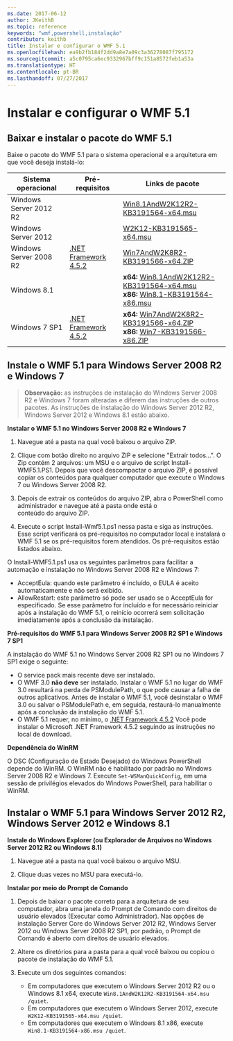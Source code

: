 ```yaml
---
ms.date: 2017-06-12
author: JKeithB
ms.topic: reference
keywords: "wmf,powershell,instalação"
contributor: keithb
title: Instalar e configurar o WMF 5.1
ms.openlocfilehash: ea9b2fb184f2dd9a8e7a09c3a36278087f795172
ms.sourcegitcommit: a5c0795ca6ec9332967bff9c151a8572feb1a53a
ms.translationtype: HT
ms.contentlocale: pt-BR
ms.lasthandoff: 07/27/2017
---
```

# <a name="install-and-configure-wmf-51"></a>Instalar e configurar o WMF 5.1 #


## <a name="download-and-install-the-wmf-51-package"></a>Baixar e instalar o pacote do WMF 5.1

Baixe o pacote do WMF 5.1 para o sistema operacional e a arquitetura em que você deseja instalá-lo:

| Sistema operacional       | Pré-requisitos       | Links de pacote             |
|------------------------|---------------------|---------------------------|
| Windows Server 2012 R2 | | [Win8.1AndW2K12R2-KB3191564-x64.msu](https://go.microsoft.com/fwlink/?linkid=839516)|
| Windows Server 2012    | | [W2K12-KB3191565-x64.msu](https://go.microsoft.com/fwlink/?linkid=839513)|
| Windows Server 2008 R2 | [.NET Framework 4.5.2](https://www.microsoft.com/en-ca/download/details.aspx?id=42642) | [Win7AndW2K8R2-KB3191566-x64.ZIP](https://go.microsoft.com/fwlink/?linkid=839523) | 
| Windows 8.1            |  | **x64:** [Win8.1AndW2K12R2-KB3191564-x64.msu](https://go.microsoft.com/fwlink/?linkid=839516) </br> **x86:** [Win8.1-KB3191564-x86.msu](https://go.microsoft.com/fwlink/?linkid=839521) |
| Windows 7 SP1          | [.NET Framework 4.5.2](https://www.microsoft.com/en-ca/download/details.aspx?id=42642) | **x64:** [Win7AndW2K8R2-KB3191566-x64.ZIP](https://go.microsoft.com/fwlink/?linkid=839523) </br> **x86:** [Win7-KB3191566-x86.ZIP](https://go.microsoft.com/fwlink/?linkid=839522)



## <a name="install-wmf-51-for-windows-server-2008-r2-and-windows-7"></a>Instale o WMF 5.1 para Windows Server 2008 R2 e Windows 7

> **Observação:** as instruções de instalação do Windows Server 2008 R2 e Windows 7 foram alteradas e diferem das instruções de outros pacotes. As instruções de instalação do Windows Server 2012 R2, Windows Server 2012 e Windows 8.1 estão abaixo.

**Instalar o WMF 5.1 no Windows Server 2008 R2 e Windows 7**

1. Navegue até a pasta na qual você baixou o arquivo ZIP. 

2. Clique com botão direito no arquivo ZIP e selecione "Extrair todos…". O Zip contém 2 arquivos: um MSU e o arquivo de script Install-WMF5.1.PS1. Depois que você descompactar o arquivo ZIP, é possível copiar os conteúdos para qualquer computador que execute o Windows 7 ou Windows Server 2008 R2.  

3. Depois de extrair os conteúdos do arquivo ZIP, abra o PowerShell como administrador e navegue até a pasta onde está o  
conteúdo do arquivo ZIP. 

4. Execute o script Install-Wmf5.1.ps1 nessa pasta e siga as instruções. Esse script verificará os pré-requisitos no computador local e instalará o WMF 5.1 se os pré-requisitos forem atendidos. Os pré-requisitos estão listados abaixo. 

O Install-WMF5.1.ps1 usa os seguintes parâmetros para facilitar a automação e instalação no Windows Server 2008 R2 e Windows 7:

- AcceptEula: quando este parâmetro é incluído, o EULA é aceito automaticamente e não será exibido.
- AllowRestart: este parâmetro só pode ser usado se o AcceptEula for especificado. Se esse parâmetro for incluído e for necessário reiniciar após a instalação do WMF 5.1, o reinício ocorrerá sem solicitação imediatamente após a conclusão da instalação. 

**Pré-requisitos do WMF 5.1 para Windows Server 2008 R2 SP1 e Windows 7 SP1**

A instalação do WMF 5.1 no Windows Server 2008 R2 SP1 ou no Windows 7 SP1 exige o seguinte:
- O service pack mais recente deve ser instalado.
- O WMF 3.0 **não deve** ser instalado. Instalar o WMF 5.1 no lugar do WMF 3.0 resultará na perda de PSModulePath, o que pode causar a falha de outros aplicativos. Antes de instalar o WMF 5.1, você desinstalar o WMF 3.0 ou salvar o PSModulePath e, em seguida, restaurá-lo manualmente após a conclusão da instalação do WMF 5.1. 
- O WMF 5.1 requer, no mínimo, o [.NET Framework 4.5.2](https://www.microsoft.com/en-ca/download/details.aspx?id=42642) Você pode instalar o Microsoft .NET Framework 4.5.2 seguindo as instruções no local de download.

**Dependência do WinRM** 

O DSC (Configuração de Estado Desejado) do Windows PowerShell depende do WinRM. O WinRM não é habilitado por padrão no Windows Server 2008 R2 e Windows 7. Execute `Set-WSManQuickConfig`, em uma sessão de privilégios elevados do Windows PowerShell, para habilitar o WinRM.


## <a name="install-wmf-51-for-windows-server-2012-r2-windows-server-2012-and-windows-81"></a>Instalar o WMF 5.1 para Windows Server 2012 R2, Windows Server 2012 e Windows 8.1
**Instale do Windows Explorer (ou Explorador de Arquivos no Windows Server 2012 R2 ou Windows 8.1)**

1. Navegue até a pasta na qual você baixou o arquivo MSU.

2. Clique duas vezes no MSU para executá-lo.

**Instalar por meio do Prompt de Comando**

1. Depois de baixar o pacote correto para a arquitetura de seu computador, abra uma janela do Prompt de Comando com direitos de usuário elevados (Executar como Administrador). Nas opções de instalação Server Core do Windows Server 2012 R2, Windows Server 2012 ou Windows Server 2008 R2 SP1, por padrão, o Prompt de Comando é aberto com direitos de usuário elevados.

2. Altere os diretórios para a pasta para a qual você baixou ou copiou o pacote de instalação do WMF 5.1.

3. Execute um dos seguintes comandos:
    - Em computadores que executem o Windows Server 2012 R2 ou o Windows 8.1 x64, execute `Win8.1AndW2K12R2-KB3191564-x64.msu /quiet`.
    - Em computadores que executem o Windows Server 2012, execute `W2K12-KB3191565-x64.msu /quiet`.
    - Em computadores que executem o Windows 8.1 x86, execute `Win8.1-KB3191564-x86.msu /quiet`.
    
